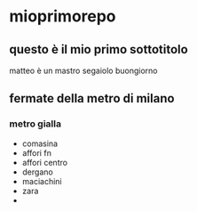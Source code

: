 # mioprimorepo
## questo è il mio primo sottotitolo
matteo è un mastro segaiolo
buongiorno
## fermate della metro di milano
### metro gialla
 - comasina
 - affori fn
 - affori centro
 - dergano
 - maciachini
 - zara
 - 
